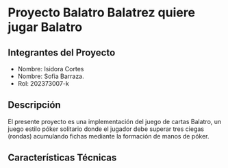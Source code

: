 # Proyecto Balatro Balatrez quiere jugar Balatro

## Integrantes del Proyecto

   - Nombre: Isidora Cortes
   - Nombre: Sofia Barraza.
   - Rol: 202373007-k

## Descripción

El presente proyecto es una implementación del juego de cartas Balatro, un juego estilo póker solitario donde el jugador debe superar tres ciegas (rondas) acumulando fichas mediante la formación de manos de póker.

## Características Técnicas
